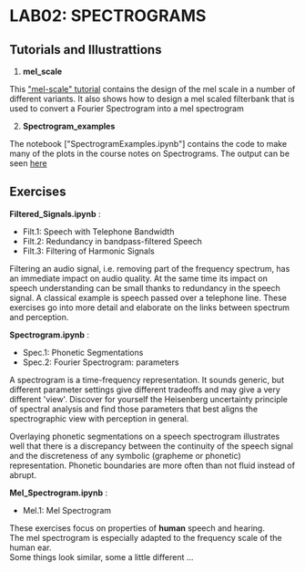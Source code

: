# LAB02: SPECTROGRAMS


## Tutorials and Illustrattions

1. **mel_scale**   

This ["mel-scale" tutorial](https://compi1234.github.io/spchlab/lab02_spectrogram/mel_scale.html)
contains the design of the mel scale in a number of different variants.
   It also shows how to design a mel scaled filterbank that is used to convert a Fourier Spectrogram into a mel spectrogram

2. **Spectrogram_examples**

The notebook ["SpectrogramExamples.ipynb"] contains the code to make many of the plots in the course notes on Spectrograms.  The output can be seen [here](https://compi1234.github.io/spchlab/lab02_spectrogram/SpectrogramExamples.html)


## Exercises

**Filtered_Signals.ipynb** :
   + Filt.1: Speech with Telephone Bandwidth
   + Filt.2: Redundancy in bandpass-filtered Speech
   + Filt.3: Filtering of Harmonic Signals

Filtering an audio signal, i.e. removing part of the frequency spectrum,  has an immediate impact on audio quality.   At the same time its impact on speech understanding can be small thanks to redundancy in the speech signal.   A classical example is speech passed over a telephone line.   These exercises go into more detail and elaborate on the links between spectrum and perception.

**Spectrogram.ipynb** :
   + Spec.1: Phonetic Segmentations
   + Spec.2: Fourier Spectrogram: parameters

A spectrogram is a time-frequency representation. It sounds generic, but different parameter settings give different tradeoffs and may give a very different 'view'.
Discover for yourself the Heisenberg uncertainty principle of spectral analysis and find those parameters that best aligns
the spectrographic view with perception in general.

Overlaying phonetic segmentations on a speech spectrogram illustrates well that there is a discrepancy between the continuity of
the speech signal and the discreteness of any symbolic (grapheme or phonetic) representation.  Phonetic boundaries
are more often than not fluid instead of abrupt.

**Mel_Spectrogram.ipynb** :
   + Mel.1: Mel Spectrogram

These exercises focus on properties of **human** speech and hearing.  
The mel spectrogram is especially adapted to the frequency scale of the human ear.  
Some things look similar, some a little different ...